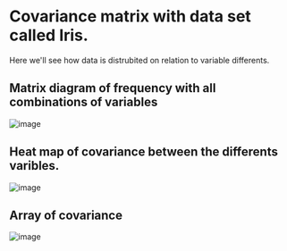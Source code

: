 # Covariance matrix with data set called Iris.

Here we'll see how data is distrubited on relation to variable differents.

## Matrix diagram of frequency with all combinations of variables

![image](https://user-images.githubusercontent.com/78567418/147993811-e01a3446-dc6c-48c4-9d49-46bd4772a928.png)

## Heat map of covariance between the differents varibles.

![image](https://user-images.githubusercontent.com/78567418/147994556-edc09a50-2fa1-4545-82e5-582e22e1a03f.png)

## Array of covariance

![image](https://user-images.githubusercontent.com/78567418/147994718-2fbdc9e6-b9f3-475f-a40f-5e48df3ae03e.png)


